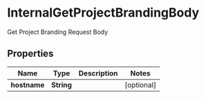 

# InternalGetProjectBrandingBody

Get Project Branding Request Body

## Properties

| Name | Type | Description | Notes |
|------------ | ------------- | ------------- | -------------|
|**hostname** | **String** |  |  [optional] |




